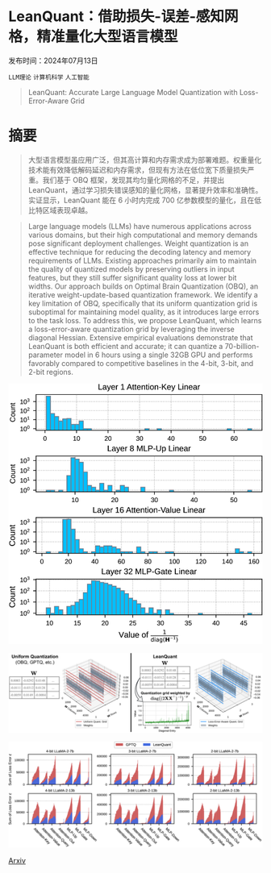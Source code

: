 # LeanQuant：借助损失-误差-感知网格，精准量化大型语言模型

发布时间：2024年07月13日

`LLM理论` `计算机科学` `人工智能`

> LeanQuant: Accurate Large Language Model Quantization with Loss-Error-Aware Grid

# 摘要

> 大型语言模型虽应用广泛，但其高计算和内存需求成为部署难题。权重量化技术能有效降低解码延迟和内存需求，但现有方法在低位宽下质量损失严重。我们基于 OBQ 框架，发现其均匀量化网格的不足，并提出 LeanQuant，通过学习损失错误感知的量化网格，显著提升效率和准确性。实证显示，LeanQuant 能在 6 小时内完成 700 亿参数模型的量化，且在低比特区域表现卓越。

> Large language models (LLMs) have numerous applications across various domains, but their high computational and memory demands pose significant deployment challenges. Weight quantization is an effective technique for reducing the decoding latency and memory requirements of LLMs. Existing approaches primarily aim to maintain the quality of quantized models by preserving outliers in input features, but they still suffer significant quality loss at lower bit widths. Our approach builds on Optimal Brain Quantization (OBQ), an iterative weight-update-based quantization framework. We identify a key limitation of OBQ, specifically that its uniform quantization grid is suboptimal for maintaining model quality, as it introduces large errors to the task loss. To address this, we propose LeanQuant, which learns a loss-error-aware quantization grid by leveraging the inverse diagonal Hessian. Extensive empirical evaluations demonstrate that LeanQuant is both efficient and accurate; it can quantize a 70-billion-parameter model in 6 hours using a single 32GB GPU and performs favorably compared to competitive baselines in the 4-bit, 3-bit, and 2-bit regions.

![LeanQuant：借助损失-误差-感知网格，精准量化大型语言模型](../../../paper_images/2407.10032/x1.png)

![LeanQuant：借助损失-误差-感知网格，精准量化大型语言模型](../../../paper_images/2407.10032/x2.png)

![LeanQuant：借助损失-误差-感知网格，精准量化大型语言模型](../../../paper_images/2407.10032/x3.png)

[Arxiv](https://arxiv.org/abs/2407.10032)